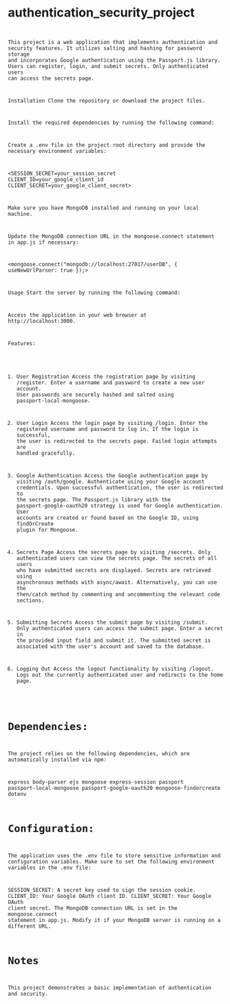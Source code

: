 # authentication_security_project  <code>

This project is a web application that implements authentication and security features. It utilizes salting and hashing for password storage and incorporates Google authentication using the Passport.js library. Users can register, login, and submit secrets. Only authenticated users can access the secrets page.

Installation
Clone the repository or download the project files.

Install the required dependencies by running the following command: <npm install>

Create a .env file in the project root directory and provide the necessary environment variables:

<SESSION_SECRET=your_session_secret
CLIENT_ID=your_google_client_id
CLIENT_SECRET=your_google_client_secret>

Make sure you have MongoDB installed and running on your local machine.

Update the MongoDB connection URL in the mongoose.connect statement in app.js if necessary:

<mongoose.connect("mongodb://localhost:27017/userDB", { useNewUrlParser: true });>
  
Usage
Start the server by running the following command: <node app.js>
  
Access the application in your web browser at http://localhost:3000.

Features:
1. User Registration
Access the registration page by visiting /register.
Enter a username and password to create a new user account.
User passwords are securely hashed and salted using passport-local-mongoose.
  
2. User Login
Access the login page by visiting /login.
Enter the registered username and password to log in.
If the login is successful, the user is redirected to the secrets page.
Failed login attempts are handled gracefully.
  
3. Google Authentication
Access the Google authentication page by visiting /auth/google.
Authenticate using your Google account credentials.
Upon successful authentication, the user is redirected to the secrets page.
The Passport.js library with the passport-google-oauth20 strategy is used for Google authentication.
User accounts are created or found based on the Google ID, using findOrCreate plugin for Mongoose.
  
4. Secrets Page
Access the secrets page by visiting /secrets.
Only authenticated users can view the secrets page.
The secrets of all users who have submitted secrets are displayed.
Secrets are retrieved using asynchronous methods with async/await.
Alternatively, you can use the then/catch method by commenting and uncommenting the relevant code sections.
  
5. Submitting Secrets
Access the submit page by visiting /submit.
Only authenticated users can access the submit page.
Enter a secret in the provided input field and submit it.
The submitted secret is associated with the user's account and saved to the database.
  
6. Logging Out
Access the logout functionality by visiting /logout.
Logs out the currently authenticated user and redirects to the home page.
  
# Dependencies:
The project relies on the following dependencies, which are automatically installed via npm:

express
body-parser
ejs
mongoose
express-session
passport
passport-local-mongoose
passport-google-oauth20
mongoose-findorcreate
dotenv
  
# Configuration:
The application uses the .env file to store sensitive information and configuration variables. Make sure to set the following environment variables in the .env file:

SESSION_SECRET: A secret key used to sign the session cookie.
CLIENT_ID: Your Google OAuth client ID.
CLIENT_SECRET: Your Google OAuth client secret.
The MongoDB connection URL is set in the mongoose.connect statement in app.js. Modify it if your MongoDB server is running on a different URL.

# Notes
This project demonstrates a basic implementation of authentication and security.
